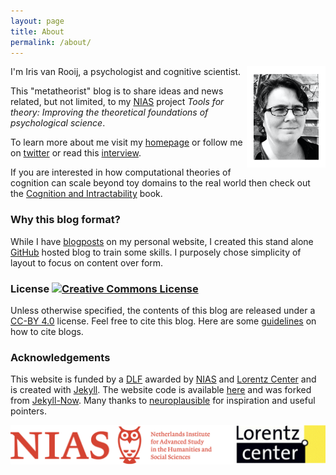 ```yaml
---
layout: page
title: About
permalink: /about/
---
```


<img align="right" width="25%" src="/images/photo_border.png"> I'm Iris van Rooij, a psychologist and cognitive scientist.

This "metatheorist" blog is to share ideas and news related, but not limited, to my [NIAS](https://nias.knaw.nl) project _Tools for theory: Improving the theoretical foundations of psychological science_.

 To learn more about me visit my [homepage](https://irisvanrooijcogsci.com) or follow me on [twitter](https://twitter.com/IrisVanRooij) or read this [interview](https://irisvanrooijcogsci.files.wordpress.com/2018/04/making-invisible-problems-visible1.pdf).

 If you are interested in how computational theories of cognition can scale beyond toy domains to the real world then check out the [Cognition and Intractability](https://cognitionandintractability.com) book.

### Why this blog format?

While I have [blogposts](https://irisvanrooijcogsci.com/posts/) on my personal website, I created this stand alone [GitHub](https://github.com) hosted blog to train some skills. I purposely chose simplicity of layout to focus on content over form.  


### License <a rel="license" href="http://creativecommons.org/licenses/by/4.0/"><img alt="Creative Commons License" style="border-width:0" src="https://i.creativecommons.org/l/by/4.0/88x31.png" /></a><br />

Unless otherwise specified, the contents of this blog are released under a [CC-BY 4.0](https://creativecommons.org/licenses/by/4.0/) license. Feel free to cite this blog. Here are some [guidelines](https://www.wikihow.com/Cite-Blogs) on how to cite blogs.  

### Acknowledgements

This website is funded by a [DLF](https://nias.knaw.nl/fellowships/distinguished-lorentz-fellowship/) awarded by [NIAS](https://nias.knaw.nl) and [Lorentz Center](https://www.lorentzcenter.nl) and is created with [Jekyll](https://jekyllrb.com). The website code is available [here](https://github.com/IrisVanRooij/IrisVanRooij.github.io) and was forked from [Jekyll-Now](https://github.com/barryclark/jekyll-now). Many thanks to [neuroplausible](https://neuroplausible.com/about) for inspiration and useful pointers.

![logos](images/NIAS_Lorentz.png)
